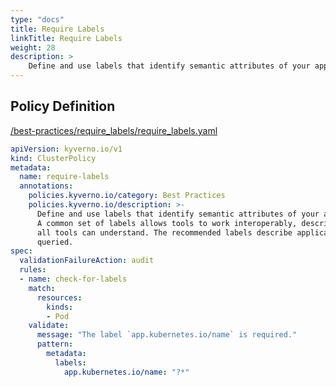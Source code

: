 ```yaml
---
type: "docs"
title: Require Labels
linkTitle: Require Labels
weight: 28
description: >
    Define and use labels that identify semantic attributes of your application or Deployment. A common set of labels allows tools to work interoperably, describing objects in a common manner that  all tools can understand. The recommended labels describe applications in a way that can be  queried. 
---
```


## Policy Definition
<a href="https://github.com/kyverno/policies/raw/main//best-practices/require_labels/require_labels.yaml" target="-blank">/best-practices/require_labels/require_labels.yaml</a>

```yaml
apiVersion: kyverno.io/v1
kind: ClusterPolicy
metadata:
  name: require-labels
  annotations:
    policies.kyverno.io/category: Best Practices
    policies.kyverno.io/description: >-
      Define and use labels that identify semantic attributes of your application or Deployment.
      A common set of labels allows tools to work interoperably, describing objects in a common manner that 
      all tools can understand. The recommended labels describe applications in a way that can be 
      queried. 
spec:
  validationFailureAction: audit
  rules:
  - name: check-for-labels
    match:
      resources:
        kinds:
        - Pod
    validate:
      message: "The label `app.kubernetes.io/name` is required."
      pattern:
        metadata:
          labels:
            app.kubernetes.io/name: "?*"
```
